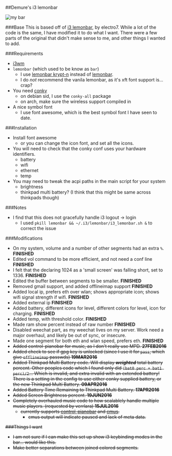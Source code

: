 ##Demure's i3 lemonbar

![my bar][pic0]

###Base
This is based off of [i3 lemonbar], by electro7.
While a lot of the code is the same, I have modified it to do what I want.
There were a few parts of the original that didn't make sense to me, and other things I wanted to add.


###Requirements
* [i3wm]
* `lemonbar` (which used to be know as `bar`)
  * I use [lemonbar krypt-n] instead of [lemonbar].
   * I do *not* recommend the vanila lemonbar, as it's xft font support is... crap?
* You need [conky]
  * on debian sid, I use the `conky-all` package
  * on arch, make sure the wireless support compiled in
* A nice symbol font
  * I use font awesome, which is the best symbol font I have seen to date.


###Installation
* Install font awesome
  * or you can change the icon font, and set all the icons.
* You will need to check that the conky conf uses your hardware identifiers.
  * battery
  * wifi
  * ethernet
  * temp
* You may need to tweak the acpi paths in the main script for your system
  * brightness
  * thinkpad multi battery? (I think that this might be same across thinkpads though)


###Notes
* I find that this does not gracefully handle i3 logout -> login
  * I used `pkill lemonbar && ~/.i3/lemonbar/i3_lemonbar.sh &` to correct the issue


###Modifications
* On my system, volume and a number of other segments had an extra `%`. **FINISHED**
* Edited vol command to be more efficient, and not need a conf line **FINISHED**
* I felt that the declaring 1024 as a 'small screen' was falling short, set to 1336. **FINISHED**
* Edited the buffer between segments to be smaller. **FINISHED**
* Removed gmail support, and added offlineimap support **FINISHED**
* Added local ip, prefers eth over wlan; shows appropriate icon; shows wifi signal strength if wifi. **FINISHED**
* Added external ip **FINISHED**
* Added battery, different icons for level, different colors for level, icon for charging. **FINISHED**
* Added temp, with threshold color. **FINISHED**
* Made ram show percent instead of raw number **FINISHED**
* Disabled weechat part, as my weechat lives on my server. Work need a major overhaul, and likely be out of sync, or insecure.
* Made one segment for both eth and wlan speed, prefers eth. **FINISHED**
* <strike>Added control-pianobar for music, as I don't really use MPD. **27FEB2016**</stirke>
* Added check to see if gpg key is unlocked (since I use it for `pass`, which give `offlineimap` passwds) **19MAR2016**
* Added Thinkpad Multi Battery code. Will display ***weighted*** total battery percent. Other peoples code which I found only did `(bat0 perc + bat1 perc)/2`... Which is invalid, and extra invalid with an extended battery! There is a setting in the config to use either conky supplied battery, or the new Thinkpad Multi Battery. **09APR2016**
* Added Battery Time Remaining to Thinkpad Multi Battery. **17APR2016**
* Added Screen Brightness percent. **19JUN2016**
* Completely overhauled music code to how scalablely handle multiple music players. (requested by verrlara) **15JUL2016**
  * currently supports [control-pianobar] and [cmus].
    * cmus output will indicate paused and lack of meta data.


###Things I want
* I am not sure if I can make this set up show i3 keybinding modes in the bar... would like this.
* Make better separations between joined colored segments.


[i3 lemonbar]: https://github.com/electro7/dotfiles/tree/master/.i3/lemonbar
[lemonbar krypt-n]: https://github.com/krypt-n/bar
[lemonbar]: https://github.com/LemonBoy/bar
[i3wm]: https://i3wm.org
[conky]: https://github.com/brndnmtthws/conky
[pic]: https://notabug.org/demure/dotfiles/src/master/i3/lemonbar/demure_i3_lemonbar_mod.png
[pic0]: https://notabug.org/demure/dotfiles/raw/master/i3/lemonbar/demure_i3_lemonbar_mod.png
[control-pianobar]: https://malabarba.github.io/control-pianobar/
[cmus]: https://cmus.github.io/
